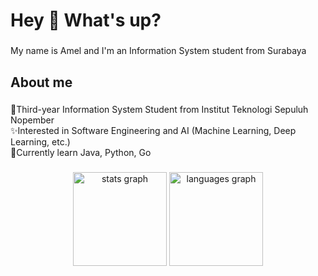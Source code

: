 <h1 align="left">Hey 👋 What's up?</h1>

###

<p align="left">My name is Amel and I'm an Information System student from Surabaya</p>

###

<h2 align="left">About me</h2>

###

<p align="left">🎒Third-year Information System Student from Institut Teknologi Sepuluh Nopember<br>✨Interested in Software Engineering and AI (Machine Learning, Deep Learning, etc.)<br>👾Currently learn Java, Python, Go</p>

###

<div align="center">
  <img src="https://github-readme-stats.vercel.app/api?username=amaliartnaa&hide_title=false&hide_rank=false&show_icons=true&include_all_commits=true&count_private=true&disable_animations=false&theme=omni&locale=en&hide_border=false&order=1" height="150" alt="stats graph"  />
  <img src="https://github-readme-stats.vercel.app/api/top-langs?username=amaliartnaa&locale=en&hide_title=false&layout=compact&card_width=320&langs_count=6&theme=omni&hide_border=false&order=2" height="150" alt="languages graph"  />
</div>

###
